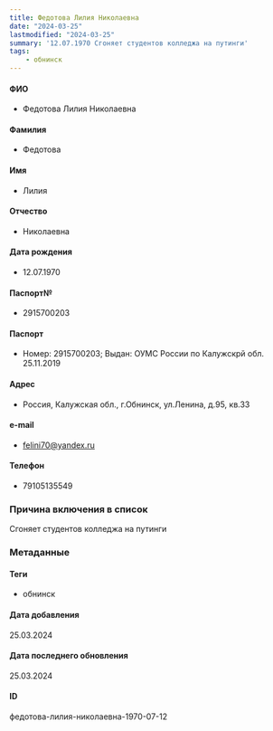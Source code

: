 ```yaml
---
title: Федотова Лилия Николаевна
date: "2024-03-25"
lastmodified: "2024-03-25"
summary: '12.07.1970 Сгоняет студентов колледжа на путинги'
tags: 
    - обнинск
---
```

<!--# pp2-->
<!--## Фигурант-->
<!--### Личные данные-->
#### ФИО
- Федотова Лилия Николаевна
#### Фамилия
- Федотова
#### Имя
- Лилия
#### Отчество
- Николаевна
#### Дата рождения
- 12.07.1970
#### Паспорт№
- 2915700203
#### Паспорт
- Номер: 2915700203; Выдан: ОУМС России по Калужскрй обл. 25.11.2019
#### Адрес
- Россия, Калужская обл., г.Обнинск, ул.Ленина, д.95, кв.33
#### e-mail
- felini70@yandex.ru
#### Телефон
- 79105135549
### Причина включения в список
Сгоняет студентов колледжа на путинги
### Метаданные
#### Теги
- обнинск
#### Дата добавления
25.03.2024
#### Дата последнего обновления
25.03.2024
#### ID
федотова-лилия-николаевна-1970-07-12
<!--## END;-->
